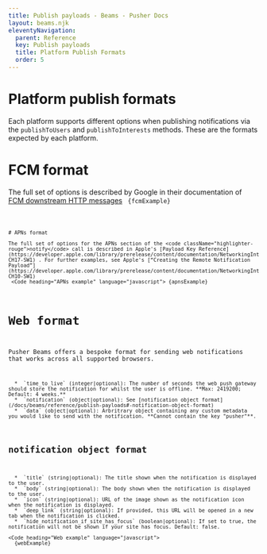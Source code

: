 ```yaml
---
title: Publish payloads - Beams - Pusher Docs
layout: beams.njk
eleventyNavigation:
  parent: Reference
  key: Publish payloads
  title: Platform Publish Formats
  order: 5
---
```


# Platform publish formats

Each platform supports different options when publishing notifications via the `publishToUsers` and `publishToInterests` methods. These are the formats expected by each platform.

# FCM format

The full set of options is described by Google in their documentation of [FCM downstream HTTP messages](https://firebase.google.com/docs/cloud-messaging/http-server-ref#downstream)
<Code heading="FCM example" language="javascript"> {fcmExample}

```

# APNs format

The full set of options for the APNs section of the <code className="highlighter-rouge">notify</code> call is described in Apple's [Payload Key Reference](https://developer.apple.com/library/prerelease/content/documentation/NetworkingInternet/Conceptual/RemoteNotificationsPG/PayloadKeyReference.html#//apple_ref/doc/uid/TP40008194-CH17-SW1) . For further examples, see Apple's [“Creating the Remote Notification Payload”](https://developer.apple.com/library/prerelease/content/documentation/NetworkingInternet/Conceptual/RemoteNotificationsPG/CreatingtheNotificationPayload.html#//apple_ref/doc/uid/TP40008194-CH10-SW1)
 <Code heading="APNs example" language="javascript"> {apnsExample}
```

# Web format

Pusher Beams offers a bespoke format for sending web notifications that works across all supported browsers.

      *  `time_to_live` (integer|optional): The number of seconds the web push gateway should store the notification for whilst the user is offline. **Max: 2419200; Default: 4 weeks.**
      *  `notification` (object|optional): See [notification object format](/docs/beams/reference/publish-payloads#-notification-object-format)
      *  `data` (object|optional): Arbritrary object containing any custom metadata you would like to send with the notification. **Cannot contain the key "pusher"**.

## notification object format

      *  `title` (string|optional): The title shown when the notification is displayed to the user.
      *  `body` (string|optional): The body shown when the notification is displayed to the user.
      *  `icon` (string|optional): URL of the image shown as the notification icon when the notification is displayed.
      *  `deep_link` (string|optional): If provided, this URL will be opened in a new tab when the notification is clicked.
      *  `hide_notification_if_site_has_focus` (boolean|optional): If set to true, the notification will not be shown if your site has focus. Default: false.

    <Code heading="Web example" language="javascript">
      {webExample}

```

```
